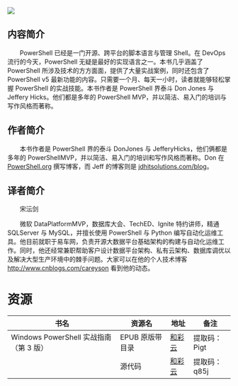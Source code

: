 ![](http://img3m3.ddimg.cn/41/17/25194353-1_u_3.jpg)

## 内容简介

　　PowerShell 已经是一门开源、跨平台的脚本语言与管理 Shell。在 DevOps 流行的今天，PowerShell 无疑是最好的实现语言之一。本书几乎涵盖了 PowerShell 所涉及技术的方方面面，提供了大量实战案例，同时还包含了 PowerShell v5 最新功能的内容。只需要一个月、每天一小时，读者就能够轻松掌握 PowerShell 的实战技能。本书作者是 PowerShell 界泰斗 Don Jones 与 Jeffery Hicks。他们都是多年的 PowerShell MVP，并以简洁、易入门的培训与写作风格而著称。

## 作者简介

　　本书作者是 PowerShell 界的泰斗 DonJones 与 JefferyHicks，他们俩都是多年的 PowerShellMVP，并以简洁、易入门的培训和写作风格而著称。Don 在 [PowerShell.org](//PowerShell.org) 撰写博客，而 Jeff 的博客则是 [jdhitsolutions.com/blog](//jdhitsolutions.com/blog)。

## 译者简介

　　宋沄剑

　　微软 DataPlatformMVP，数据库大会、TechED、Ignite 特约讲师，精通 SQLServer 与 MySQL，并擅长使用 PowerShell 与 Python 编写自动化运维工具。他目前就职于易车网，负责开源大数据平台基础架构的构建与自动化运维工作。同时，他还经常兼职帮助客户设计数据平台架构、私有云架构、数据库调优以及解决大型生产环境中的棘手问题。大家可以在他的个人技术博客 http://www.cnblogs.com/careyson 看到他的动态。

# 资源

|书名|资源名|地址|备注|
|---|---|---|---|
|Windows PowerShell 实战指南（第 3 版）|EPUB 原版带目录|[和彩云](http://caiyun.feixin.10086.cn/dl/0n5CsgvmyEzFe)|提取码：Pigt|
||源代码|[和彩云](http://caiyun.feixin.10086.cn/dl/0n5Criyseskdk)|提取码：q85j|
